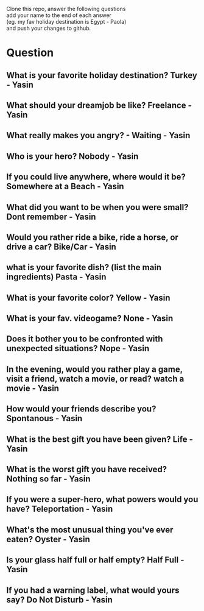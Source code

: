 Clone this repo, answer the following questions \
add your name to the end of each answer \
(eg. my fav holiday destination is Egypt - Paola)\
and push your changes to github.

# Question

## What is your favorite holiday destination? Turkey - Yasin
## What should your dreamjob be like? Freelance - Yasin
## What really makes you angry? - Waiting - Yasin
## Who is your hero? Nobody - Yasin
## If you could live anywhere, where would it be? Somewhere at a Beach - Yasin
## What did you want to be when you were small?  Dont remember - Yasin
## Would you rather ride a bike, ride a horse, or drive a car? Bike/Car - Yasin
## what is your favorite dish? (list the main ingredients) Pasta - Yasin
## What is your favorite color? Yellow - Yasin
## What is your fav. videogame? None - Yasin
## Does it bother you to be confronted with unexpected situations? Nope - Yasin
## In the evening, would you rather play a game, visit a friend, watch a movie, or read? watch a movie - Yasin
## How would your friends describe you? Spontanous - Yasin
## What is the best gift you have been given? Life - Yasin
## What is the worst gift you have received? Nothing so far - Yasin
## If you were a super-hero, what powers would you have? Teleportation - Yasin
## What's the most unusual thing you've ever eaten? Oyster - Yasin
## Is your glass half full or half empty? Half Full - Yasin
## If you had a warning label, what would yours say? Do Not Disturb - Yasin
